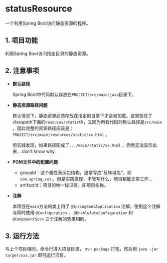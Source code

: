 # statusResource

一个利用Spring Boot访问静态资源的程序。

## 1. 项目功能

利用Spring Boot访问指定目录的静态资源。

## 2. 注意事项 

* **默认路径**

  Spring Boot中代码默认存放在`PROJECT/src/main/java`目录下。


* **静态资源路径问题**

  默认情况下，静态资源必须存放在指定的目录下才会被加载。这里放在了classpath下面的`resouces/static`中，又因为所有代码的默认路径是`src/main` ，因此完整的资源路径应该是：`PROJECT/src/main/resources/static/xx.html` 。

  但实践发现，如果路径配成了`.../main/static/xx.html` ，仍然无法显示出来... don't know why.


* **POM文件中的配置问题**
  * groupId：这个属性表示包结构，通常写成“反转域名”，如`com.spring.xxx` 。但是实践发现，不管写什么，项目都能正常工作...
  * artifactId：项目的唯一标识符，即项目名称。


* **注解**

  本项目在`main`方法的类上用了 `@SpringBootApplication` 注解。使用这个注解与同时使用 `@Configuration` ， `@EnableAutoConfiguration` 和 `@ComponentScan` 三个注解的效果相同。

## 3. 运行方法

与上个项目相同，命令行进入项目目录， `mvn package` 打包，然后用 `java -jar target/xxx.jar` 即可运行项目。